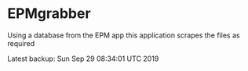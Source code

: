 # EPMgrabber
Using a database from the EPM app this application scrapes the files as required


Latest backup: Sun Sep 29 08:34:01 UTC 2019
